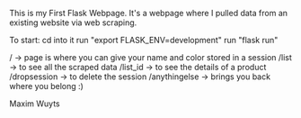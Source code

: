 This is my First Flask Webpage. It's a webpage where I pulled data from an existing website via web scraping.

To start: 
    cd into it
    run "export FLASK_ENV=development" 
    run "flask run" 

/             -> page is where you can give your name and color stored in a session
/list         -> to see all the scraped data
/list_id      -> to see the details of a product
/dropsession  -> to delete the session
/anythingelse -> brings you back where you belong :) 

Maxim Wuyts
